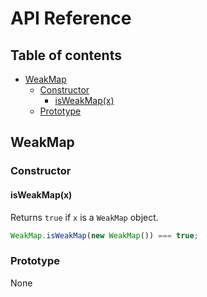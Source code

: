 # API Reference <!-- omit in toc -->

## Table of contents <!-- omit in toc -->

- [WeakMap](#weakmap)
  - [Constructor](#constructor)
    - [isWeakMap(x)](#isweakmapx)
  - [Prototype](#prototype)

## WeakMap

### Constructor

#### isWeakMap(x)

Returns `true` if `x` is a `WeakMap` object.

```ts
WeakMap.isWeakMap(new WeakMap()) === true;
```

### Prototype

None
